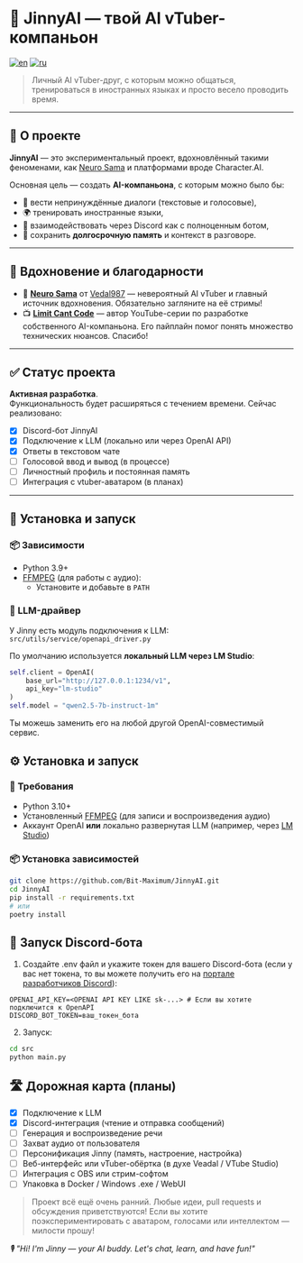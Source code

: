 # 💫 JinnyAI — твой AI vTuber-компаньон

[![en](https://img.shields.io/badge/lang-en-red.svg)](https://github.com/Bit-Maximum/JinnyAI/blob/main/README.md)
[![ru](https://img.shields.io/badge/lang-ru-blue.svg)](https://github.com/Bit-Maximum/JinnyAI/blob/main/translation/README.ru.md)

> Личный AI vTuber-друг, с которым можно общаться, тренироваться в иностранных языках и просто весело проводить время.

---

## 📌 О проекте

**JinnyAI** — это экспериментальный проект, вдохновлённый такими феноменами, как [Neuro Sama](https://www.twitch.tv/vedal987) и платформами вроде Character.AI.

Основная цель — создать **AI-компаньона**, с которым можно было бы:
- 💬 вести непринуждённые диалоги (текстовые и голосовые),
- 🌍 тренировать иностранные языки,
- 🤖 взаимодействовать через Discord как с полноценным ботом,
- 🧠 сохранить **долгосрочную память** и контекст в разговоре.

---

## 🌟 Вдохновение и благодарности

- 🧠 **[Neuro Sama](https://www.twitch.tv/vedal987)** от [Vedal987](https://www.twitch.tv/vedal987) — невероятный AI vTuber и главный источник вдохновения. Обязательно загляните на её стримы!
- 📺 **[Limit Cant Code](https://www.youtube.com/@LimitCantCode)** — автор YouTube-серии по разработке собственного AI-компаньона. Его пайплайн помог понять множество технических нюансов. Спасибо!

---

## ✅ Статус проекта

**Активная разработка**.  
Функциональность будет расширяться с течением времени. Сейчас реализовано:

- [x] Discord-бот JinnyAI
- [x] Подключение к LLM (локально или через OpenAI API)
- [x] Ответы в текстовом чате
- [ ] Голосовой ввод и вывод (в процессе)
- [ ] Личностный профиль и постоянная память
- [ ] Интеграция с vtuber-аватаром (в планах)

---

## 🚀 Установка и запуск

### 📦 Зависимости

- Python 3.9+
- [FFMPEG](https://ffmpeg.org/download.html) (для работы с аудио):
    - Установите и добавьте в `PATH`

### 🧠 LLM-драйвер

У Jinny есть модуль подключения к LLM:  
`src/utils/service/openapi_driver.py`

По умолчанию используется **локальный LLM через LM Studio**:
```python
self.client = OpenAI(
    base_url="http://127.0.0.1:1234/v1",
    api_key="lm-studio"
)
self.model = "qwen2.5-7b-instruct-1m"
```

Ты можешь заменить его на любой другой OpenAI-совместимый сервис.

## ⚙️ Установка и запуск

### 🔧 Требования

- Python 3.10+
- Установленный [FFMPEG](https://ffmpeg.org/download.html) (для записи и воспроизведения аудио)
- Аккаунт OpenAI **или** локально развернутая LLM (например, через [LM Studio](https://lmstudio.ai/))

### 📦 Установка зависимостей

```bash
git clone https://github.com/Bit-Maximum/JinnyAI.git
cd JinnyAI
pip install -r requirements.txt
# или
poetry install
```

## 🚀 Запуск Discord-бота
1. Создайте .env файл и укажите токен для вашего Discord-бота (если у вас нет токена, то вы можете получить его на [портале разработчиков Discord](https://discord.com/developers/docs/intro)):
```env
OPENAI_API_KEY=<OPENAI API KEY LIKE sk-...> # Если вы хотите подключится к OpenAPI
DISCORD_BOT_TOKEN=ваш_токен_бота
```
2. Запуск:
```bash
cd src
python main.py
```

## 🛣️ Дорожная карта (планы)
- [x] Подключение к LLM
- [x] Discord-интеграция (чтение и отправка сообщений)
- [ ] Генерация и воспроизведение речи
- [ ] Захват аудио от пользователя
- [ ] Персонификация Jinny (память, настроение, настройка)
- [ ] Веб-интерфейс или vTuber-обёртка (в духе Veadal / VTube Studio)
- [ ] Интеграция с OBS или стрим-софтом
- [ ] Упаковка в Docker / Windows .exe / WebUI

>Проект всё ещё очень ранний. Любые идеи, pull requests и обсуждения приветствуются!
>Если вы хотите поэкспериментировать с аватаром, голосами или интеллектом — милости прошу!

_🎙️ "Hi! I'm Jinny — your AI buddy. Let's chat, learn, and have fun!"_